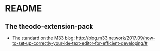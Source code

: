 # README
## The theodo-extension-pack

* The standard on the M33 blog: http://blog.m33.network/2017/09/how-to-set-up-correctly-your-ide-text-editor-for-efficient-developing/#